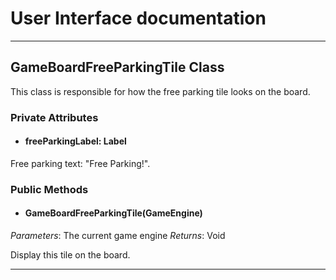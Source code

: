 # User Interface documentation
---
## GameBoardFreeParkingTile Class

This class is responsible for how the free parking tile looks on the board.

### Private Attributes 
- #### freeParkingLabel: Label
Free parking text: "Free Parking!". 

### Public Methods 
- #### GameBoardFreeParkingTile(GameEngine)
*Parameters*: The current game engine
*Returns*: Void

Display this tile on the board. 

---